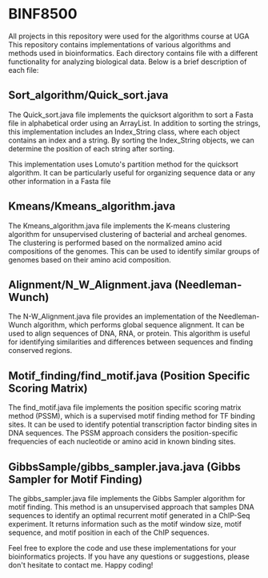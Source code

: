 # BINF8500

All projects in this repository were used for the algorithms course at UGA
This repository contains implementations of various algorithms and methods used in bioinformatics. Each directory contains file with a different functionality for analyzing biological data. Below is a brief description of each file:

## Sort_algorithm/Quick_sort.java

The Quick_sort.java file implements the quicksort algorithm to sort a Fasta file in alphabetical order using an ArrayList. In addition to sorting the strings, this implementation includes an Index_String class, where each object contains an index and a string. By sorting the Index_String objects, we can determine the position of each string after sorting.

This implementation uses Lomuto's partition method for the quicksort algorithm. It can be particularly useful for organizing sequence data or any other information in a Fasta file

## Kmeans/Kmeans_algorithm.java

The Kmeans_algorithm.java file implements the K-means clustering algorithm for unsupervised clustering of bacterial and archeal genomes. The clustering is performed based on the normalized amino acid compositions of the genomes. This can be used to identify similar groups of genomes based on their amino acid composition.

## Alignment/N_W_Alignment.java (Needleman-Wunch)

The N-W_Alignment.java file provides an implementation of the Needleman-Wunch algorithm, which performs global sequence alignment. It can be used to align sequences of DNA, RNA, or protein. This algorithm is useful for identifying similarities and differences between sequences and finding conserved regions.

## Motif_finding/find_motif.java (Position Specific Scoring Matrix)

The find_motif.java file implements the position specific scoring matrix method (PSSM), which is a supervised motif finding method for TF binding sites. It can be used to identify potential transcription factor binding sites in DNA sequences. The PSSM approach considers the position-specific frequencies of each nucleotide or amino acid in known binding sites.

## GibbsSample/gibbs_sampler.java.java (Gibbs Sampler for Motif Finding)

The gibbs_sampler.java file implements the Gibbs Sampler algorithm for motif finding. This method is an unsupervised approach that samples DNA sequences to identify an optimal recurrent motif generated in a ChIP-Seq experiment. It returns information such as the motif window size, motif sequence, and motif position in each of the ChIP sequences.

Feel free to explore the code and use these implementations for your bioinformatics projects. If you have any questions or suggestions, please don't hesitate to contact me. Happy coding!
